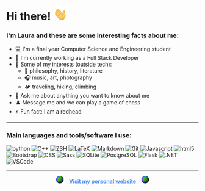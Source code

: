 # Hi there! <img src="./images/hi.gif" width="40"/>

### I'm Laura and these are some interesting facts about me:

- 💻 I'm a final year Computer Science and Engineering student
- 💼 I'm currently working as a Full Stack Developer
- 🌱 Some of my interests (outside tech):
  - 📖 philosophy, history, literature
  - 🎧 music, art, photography
  - 🏕️ traveling, hiking, climbing
- 💬 Ask me about anything you want to know about me
- ♟️ Message me and we can play a game of chess
- ⚡ Fun fact: I am a redhead

---

### Main languages and tools/software I use:

<p align="left">
<img alt="python" src="https://img.shields.io/badge/-Python-3776AB?style=flat-square&logo=Python&logoColor=white"></a>
<img alt="C++" src="https://img.shields.io/badge/-Csharp-6c1ca6?style=flat-square&logo=csharp&logoColor=white"></a>
<img alt="ZSH" src="https://img.shields.io/badge/-OhMyZSH-black?style=flat-square&logo=zsh&logoColor=white"></a>
<img alt="LaTeX" src="https://img.shields.io/badge/-LaTeX-008080?style=flat-square&logo=LaTeX&logoColor=white"></a>
<img alt="Markdown" src="https://img.shields.io/badge/-Markdown-black?style=flat-square&logo=markdown&logoColor=white"></a>
<img alt="Git" src="https://img.shields.io/badge/-Git-b83333?style=flat-square&logo=Git&logoColor=white"></a>
<img alt="Javascript" src="https://img.shields.io/badge/-Javascript-yellow?style=flat-square&logo=Javascript&logoColor=white"></a>
<img alt="html5" src="https://img.shields.io/badge/-HTML5-E34F26?style=flat-square&logo=html5&logoColor=white" />
<img alt="Bootstrap" src="https://img.shields.io/badge/-Bootstrap-7743c4?style=flat-square&logo=Bootstrap&logoColor=white"></a>
<img alt="CSS" src="https://img.shields.io/badge/-CSS-blue?style=flat-square&logo=CSS3&logoColor=white"></a>
<img alt="Sass" src="https://img.shields.io/badge/-Sass-CC6699?style=flat-square&logo=sass&logoColor=white" />
<img alt="SQLite" src="https://img.shields.io/badge/-SQLite-35a4db?style=flat-square&logo=SQLite&logoColor=white"></a>
<img alt="PostgreSQL" src="https://img.shields.io/badge/-PostgreSQL-316192?style=flat-square&logo=postgresql&logoColor=white"></a>
<img alt="Flask" src="https://img.shields.io/badge/-Flask-black?style=flat-square&logo=Flask&logoColor=white"></a>
<img alt=".NET" src="https://img.shields.io/badge/-.NET-5027d5?style=flat-square&logo=.NET&logoColor=white"></a>
<img alt="VSCode" src="https://img.shields.io/badge/-VSCode-blue?style=flat-square&logo=visualstudiocode&logoColor=white"></a>
</p>

---

<p align="center">
<img  width="20" src="./images/globe.gif" style="margin-right:10px">
<a href="https://lauralvrz.github.io/">
<strong style="color: #508ef2">Visit my personal website</strong>
</a>
<img width="20" src="./images/globe.gif" style="margin-left:10px">
</p>
